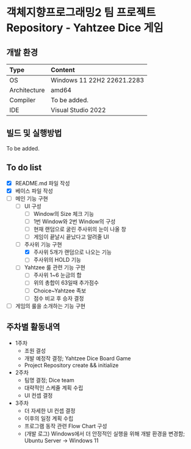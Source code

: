 # 객체지향프로그래밍2 팀 프로젝트 Repository - Yahtzee Dice 게임

## 개발 환경
| Type | Content |
|:---|:---|
| OS | Windows 11 22H2 22621.2283 |
| Architecture | amd64 |
| Compiler | To be added. |
| IDE | Visual Studio 2022 |

## 빌드 및 실행방법
To be added.

## To do list
- [X] README.md 파일 작성
- [X] 베이스 파일 작성
- [ ] 메인 기능 구현
  - [ ] UI 구성
    - [ ] Window의 Size 체크 기능
    - [ ] 1번 Window와 2번 Window의 구성
    - [ ] 현재 랜덤으로 굴린 주사위의 눈이 나올 창
    - [ ] 게임이 끝날시 끝났다고 알려줄 UI
  - [ ] 주사위 기능 구현
    - [X] 주사위 5개가 랜덤으로 나오는 기능
    - [ ] 주사위의 HOLD 기능
  - [ ] Yahtzee 룰 관련 기능 구현
    - [ ] 주사위 1~6 눈금의 합
    - [ ] 위의 총합이 63일때 추가점수
    - [ ] Choice~Yahtzee 족보
    - [ ] 점수 비교 후 승자 결정
- [ ] 게임의 룰을 소개하는 기능 구현

## 주차별 활동내역
- 1주차
  - 조원 결성
  - 개발 예정작 결정; Yahtzee Dice Board Game
  - Project Repository create && initialize
- 2주차
  - 팀명 결정; Dice team
  - 대략적인 스케쥴 계획 수립
  - UI 컨셉 결정
- 3주차
  - 더 자세한 UI 컨셉 결정
  - 이후의 일정 계획 수립
  - 프로그램 동작 관련 Flow Chart 구성
  - (개발 로그) Windows에서 더 안정적인 실행을 위해 개발 환경을 변경함; Ubuntu Server -> Windows 11
